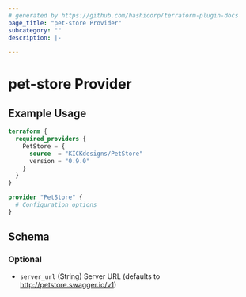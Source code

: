 ```yaml
---
# generated by https://github.com/hashicorp/terraform-plugin-docs
page_title: "pet-store Provider"
subcategory: ""
description: |-
  
---
```


# pet-store Provider



## Example Usage

```terraform
terraform {
  required_providers {
    PetStore = {
      source  = "KICKdesigns/PetStore"
      version = "0.9.0"
    }
  }
}

provider "PetStore" {
  # Configuration options
}
```

<!-- schema generated by tfplugindocs -->
## Schema

### Optional

- `server_url` (String) Server URL (defaults to http://petstore.swagger.io/v1)
